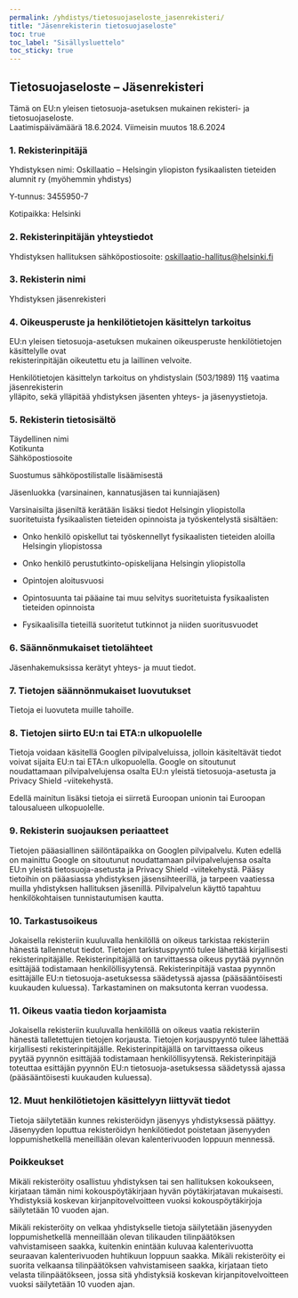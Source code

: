 ```yaml
---
permalink: /yhdistys/tietosuojaseloste_jasenrekisteri/
title: "Jäsenrekisterin tietosuojaseloste"
toc: true
toc_label: "Sisällysluettelo"
toc_sticky: true
---
```


## Tietosuojaseloste – Jäsenrekisteri

Tämä on EU:n yleisen tietosuoja-asetuksen mukainen rekisteri- ja tietosuojaseloste.  
Laatimispäivämäärä 18.6.2024. Viimeisin muutos 18.6.2024

### 1. Rekisterinpitäjä
    
Yhdistyksen nimi: Oskillaatio – Helsingin yliopiston fysikaalisten tieteiden alumnit ry (myöhemmin yhdistys)

Y-tunnus: 3455950-7

Kotipaikka: Helsinki

### 2. Rekisterinpitäjän yhteystiedot
    
Yhdistyksen hallituksen sähköpostiosoite: oskillaatio-hallitus@helsinki.fi

### 3. Rekisterin nimi
    
Yhdistyksen jäsenrekisteri

### 4. Oikeusperuste ja henkilötietojen käsittelyn tarkoitus
    
EU:n yleisen tietosuoja-asetuksen mukainen oikeusperuste henkilötietojen käsittelylle ovat  
rekisterinpitäjän oikeutettu etu ja laillinen velvoite.

Henkilötietojen käsittelyn tarkoitus on yhdistyslain (503/1989) 11§ vaatima jäsenrekisterin  
ylläpito, sekä ylläpitää yhdistyksen jäsenten yhteys- ja jäsenyystietoja.

### 5. Rekisterin tietosisältö
    
Täydellinen nimi  
Kotikunta  
Sähköpostiosoite

Suostumus sähköpostilistalle lisäämisestä

Jäsenluokka (varsinainen, kannatusjäsen tai kunniajäsen)

Varsinaisilta jäseniltä kerätään lisäksi tiedot Helsingin yliopistolla suoritetuista fysikaalisten tieteiden opinnoista ja työskentelystä sisältäen:

-   Onko henkilö opiskellut tai työskennellyt fysikaalisten tieteiden aloilla Helsingin yliopistossa
    
-   Onko henkilö perustutkinto-opiskelijana Helsingin yliopistolla
    
-   Opintojen aloitusvuosi
    
-   Opintosuunta tai pääaine tai muu selvitys suoritetuista fysikaalisten tieteiden opinnoista
    
-   Fysikaalisilla tieteillä suoritetut tutkinnot ja niiden suoritusvuodet  

### 6. Säännönmukaiset tietolähteet
    
Jäsenhakemuksissa kerätyt yhteys- ja muut tiedot.

### 7. Tietojen säännönmukaiset luovutukset
    
Tietoja ei luovuteta muille tahoille.

### 8. Tietojen siirto EU:n tai ETA:n ulkopuolelle
    
Tietoja voidaan käsitellä Googlen pilvipalveluissa, jolloin käsiteltävät tiedot voivat sijaita EU:n tai ETA:n ulkopuolella. Google on sitoutunut noudattamaan pilvipalvelujensa osalta EU:n yleistä tietosuoja-asetusta ja Privacy Shield -viitekehystä.

Edellä mainitun lisäksi tietoja ei siirretä Euroopan unionin tai Euroopan talousalueen ulkopuolelle.

### 9. Rekisterin suojauksen periaatteet
    
Tietojen pääasiallinen säilöntäpaikka on Googlen pilvipalvelu. Kuten edellä on mainittu Google on sitoutunut noudattamaan pilvipalvelujensa osalta EU:n yleistä tietosuoja-asetusta ja Privacy Shield -viitekehystä. Pääsy tietoihin on pääasiassa yhdistyksen jäsensihteerillä, ja tarpeen vaatiessa muilla yhdistyksen hallituksen jäsenillä. Pilvipalvelun käyttö tapahtuu henkilökohtaisen tunnistautumisen kautta.

### 10. Tarkastusoikeus

Jokaisella rekisteriin kuuluvalla henkilöllä on oikeus tarkistaa rekisteriin hänestä tallennetut tiedot. Tietojen tarkistuspyyntö tulee lähettää kirjallisesti rekisterinpitäjälle. Rekisterinpitäjällä on tarvittaessa oikeus pyytää pyynnön esittäjää todistamaan henkilöllisyytensä. Rekisterinpitäjä vastaa pyynnön esittäjälle EU:n tietosuoja-asetuksessa säädetyssä ajassa (pääsääntöisesti kuukauden kuluessa). Tarkastaminen on maksutonta kerran vuodessa.

### 11. Oikeus vaatia tiedon korjaamista
    
Jokaisella rekisteriin kuuluvalla henkilöllä on oikeus vaatia rekisteriin hänestä talletettujen tietojen korjausta. Tietojen korjauspyyntö tulee lähettää kirjallisesti rekisterinpitäjälle. Rekisterinpitäjällä on tarvittaessa oikeus pyytää pyynnön esittäjää todistamaan henkilöllisyytensä. Rekisterinpitäjä toteuttaa esittäjän pyynnön EU:n tietosuoja-asetuksessa säädetyssä ajassa (pääsääntöisesti kuukauden kuluessa).

### 12. Muut henkilötietojen käsittelyyn liittyvät tiedot
    
Tietoja säilytetään kunnes rekisteröidyn jäsenyys yhdistyksessä päättyy. Jäsenyyden loputtua rekisteröidyn henkilötiedot poistetaan jäsenyyden loppumishetkellä meneillään olevan kalenterivuoden loppuun mennessä.

### Poikkeukset

Mikäli rekisteröity osallistuu yhdistyksen tai sen hallituksen kokoukseen, kirjataan tämän nimi kokouspöytäkirjaan hyvän pöytäkirjatavan mukaisesti. Yhdistyksiä koskevan kirjanpitovelvoitteen vuoksi kokouspöytäkirjoja säilytetään 10 vuoden ajan.

Mikäli rekisteröity on velkaa yhdistykselle tietoja säilytetään jäsenyyden loppumishetkellä menneillään olevan tilikauden tilinpäätöksen vahvistamiseen saakka, kuitenkin enintään kuluvaa kalenterivuotta seuraavan kalenterivuoden huhtikuun loppuun saakka. Mikäli rekisteröity ei suorita velkaansa tilinpäätöksen vahvistamiseen saakka, kirjataan tieto velasta tilinpäätökseen, jossa sitä yhdistyksiä koskevan kirjanpitovelvoitteen vuoksi säilytetään 10 vuoden ajan.